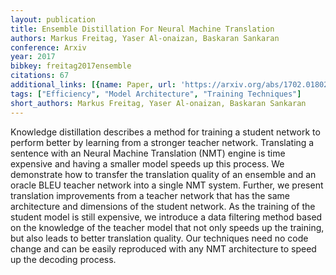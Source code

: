 ```yaml
---
layout: publication
title: Ensemble Distillation For Neural Machine Translation
authors: Markus Freitag, Yaser Al-onaizan, Baskaran Sankaran
conference: Arxiv
year: 2017
bibkey: freitag2017ensemble
citations: 67
additional_links: [{name: Paper, url: 'https://arxiv.org/abs/1702.01802'}]
tags: ["Efficiency", "Model Architecture", "Training Techniques"]
short_authors: Markus Freitag, Yaser Al-onaizan, Baskaran Sankaran
---
```

Knowledge distillation describes a method for training a student network to
perform better by learning from a stronger teacher network. Translating a
sentence with an Neural Machine Translation (NMT) engine is time expensive and
having a smaller model speeds up this process. We demonstrate how to transfer
the translation quality of an ensemble and an oracle BLEU teacher network into
a single NMT system. Further, we present translation improvements from a
teacher network that has the same architecture and dimensions of the student
network. As the training of the student model is still expensive, we introduce
a data filtering method based on the knowledge of the teacher model that not
only speeds up the training, but also leads to better translation quality. Our
techniques need no code change and can be easily reproduced with any NMT
architecture to speed up the decoding process.